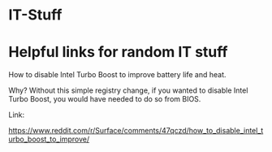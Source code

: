 # IT-Stuff
<h1>Helpful links for random IT stuff</h1>


How to disable Intel Turbo Boost to improve battery life and heat. 

Why? Without this simple registry change, if you wanted to disable Intel Turbo Boost, you would have needed to do so from BIOS.

Link:

https://www.reddit.com/r/Surface/comments/47qczd/how_to_disable_intel_turbo_boost_to_improve/
